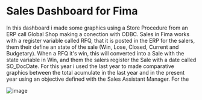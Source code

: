 # Sales Dashboard for Fima
In this dashboard i made some graphics using a Store Procedure from an ERP call Global Shop making a conection with ODBC. 
Sales in Fima works with a register variable called RFQ, that it is posted in the ERP for the salers, them their define an state of the sale (Win, Lose, Closed, Current and Budgetary). When a RFQ it's win, this will converted into a Sale with the state variable in Win, and them the salers register the Sale with a date called SO_DocDate. For this year i used the last year to made comparative graphics between the total acumulate in the last year and in the present year using an objective defined with the Sales Assistant Manager. For the 

![image](https://github.com/alejandromz2/Sales-Dashboard-Fima/assets/30611516/d9560deb-396a-49cc-ab79-d9c0917842e2)

